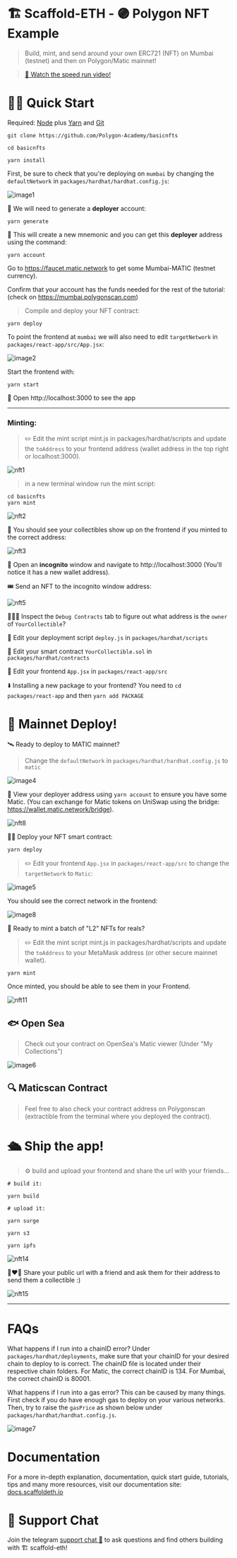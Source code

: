 # 🏗 Scaffold-ETH - 🟣 Polygon NFT Example

> Build, mint, and send around your own ERC721 (NFT) on Mumbai (testnet) and then on Polygon/Matic mainnet!


> [🎥 Watch the speed run video!](https://youtu.be/zgj8ZT4-9lk)



# 🏃‍♀️ Quick Start
Required: [Node](https://nodejs.org/dist/latest-v12.x/) plus [Yarn](https://classic.yarnpkg.com/en/docs/install/#mac-stable) and [Git](https://git-scm.com/downloads)

```
git clone https://github.com/Polygon-Academy/basicnfts
```

```
cd basicnfts
```

```
yarn install
```



First, be sure to check that you're deploying on `mumbai` by changing the `defaultNetwork` in `packages/hardhat/hardhat.config.js`:

![image1](https://user-images.githubusercontent.com/76530366/127908961-ba120324-02d9-4c5b-92fc-2daa053691b5.png)

 
🔐 We will need to generate a **deployer** account:

```
yarn generate
```

🙎 This will create a new mnemonic and you can get this **deployer** address using the command:

```
yarn account
```

Go to https://faucet.matic.network to get some Mumbai-MATIC (testnet currency).

Confirm that your account has the funds needed for the rest of the tutorial: (check on https://mumbai.polygonscan.com)

> Compile and deploy your NFT contract:

```
yarn deploy
```

To point the frontend at `mumbai` we will also need to edit `targetNetwork` in `packages/react-app/src/App.jsx`:

![image2](https://user-images.githubusercontent.com/76530366/127909020-6cd40a05-c28a-4791-9493-307a615c7dc4.png)

Start the frontend with:

```
yarn start
```

📱 Open http://localhost:3000 to see the app

---

### Minting:

> ✏️ Edit the mint script mint.js in packages/hardhat/scripts and update the `toAddress` to your frontend address (wallet address in the top right or localhost:3000).

![nft1](https://user-images.githubusercontent.com/526558/124386962-37e5dd00-dcb3-11eb-911e-0afce760d7ee.png)

> in a new terminal window run the mint script:
```
cd basicnfts
yarn mint
```
![nft2](https://user-images.githubusercontent.com/526558/124386972-3d432780-dcb3-11eb-933e-dad7dfd313b2.png)

👀 You should see your collectibles show up on the frontend if you minted to the correct address:

![nft3](https://user-images.githubusercontent.com/526558/124386983-48965300-dcb3-11eb-88a7-e88ad6307976.png)

👛 Open an **incognito** window and navigate to http://localhost:3000 (You'll notice it has a new wallet address).

🎟 Send an NFT to the incognito window address:

![nft5](https://user-images.githubusercontent.com/526558/124387008-58ae3280-dcb3-11eb-920d-07b6118f1ab2.png)

🕵🏻‍♂️ Inspect the `Debug Contracts` tab to figure out what address is the `owner` of `YourCollectible`?

💼 Edit your deployment script `deploy.js` in `packages/hardhat/scripts`

🔏 Edit your smart contract `YourCollectible.sol` in `packages/hardhat/contracts`

📝 Edit your frontend `App.jsx` in `packages/react-app/src`

⬇️ Installing a new package to your frontend? You need to `cd packages/react-app` and then `yarn add PACKAGE`

# 📡  Mainnet Deploy!

🛰 Ready to deploy to MATIC mainnet?

> Change the `defaultNetwork` in `packages/hardhat/hardhat.config.js` to `matic`

![image4](https://user-images.githubusercontent.com/76530366/127909096-82f262ee-9052-4b80-9298-6a14dd3d5b2e.png) 

👛 View your deployer address using `yarn account` to ensure you have some Matic. (You can exchange for Matic tokens on UniSwap using the bridge: https://wallet.matic.network/bridge).

![nft8](https://user-images.githubusercontent.com/526558/124387068-8004ff80-dcb3-11eb-9d0f-43fba2b3b791.png)

👨‍🎤 Deploy your NFT smart contract:
```
yarn deploy
```
> ✏️ Edit your frontend `App.jsx` in `packages/react-app/src` to change the `targetNetwork` to `Matic`:

![image5](https://user-images.githubusercontent.com/76530366/127909153-c14713f7-c225-4016-9c69-430ced009f3a.png)

You should see the correct network in the frontend:

![image8](https://user-images.githubusercontent.com/76530366/127909563-a695d94b-5a87-4d76-84ac-9c819f36a3f7.png)

🎫 Ready to mint a batch of "L2" NFTs for reals?

> ✏️ Edit the mint script mint.js in packages/hardhat/scripts and update the `toAddress` to your MetaMask address (or other secure mainnet wallet).

```
yarn mint
```

Once minted, you should be able to see them in your Frontend.

![nft11](https://user-images.githubusercontent.com/526558/124387132-b04c9e00-dcb3-11eb-95d1-03b8c272e52f.png)

## 🐟 Open Sea

> Check out your contract on OpenSea's Matic viewer (Under "My Collections")

![image6](https://user-images.githubusercontent.com/76530366/127909246-dc3ae4a5-70b7-4867-aabd-c5bc28d94588.png)

## 🔍 Maticscan Contract
> Feel free to also check your contract address on Polygonscan (extractible from the terminal where you deployed the contract).

# 🛳 Ship the app!
> ⚙️ build and upload your frontend and share the url with your friends...

```
# build it:

yarn build

# upload it:

yarn surge

yarn s3

yarn ipfs
```
![nft14](https://user-images.githubusercontent.com/526558/124387203-fe61a180-dcb3-11eb-8d68-82a76a514e43.png)

👩‍❤️‍👨 Share your public url with a friend and ask them for their address to send them a collectible :)

![nft15](https://user-images.githubusercontent.com/526558/124387205-00c3fb80-dcb4-11eb-9e2f-29585e323037.gif)

------------

# FAQs

What happens if I run into a chainID error?
		Under `packages/hardhat/deployments`, make sure that your chainID for your desired chain to deploy to is correct. The chainID file is located under their respective chain folders. For Matic, the correct chainID is 134. For Mumbai, the correct chainID is 80001.

What happens if I run into a gas error?
		This can be caused by many things. First check if you do have enough gas to deploy on your various networks. Then, try to raise the `gasPrice` as shown below under `packages/hardhat/hardhat.config.js`.

![image7](https://user-images.githubusercontent.com/76530366/127909315-623f2f7b-c8f0-4b30-b406-29821b716895.png)

# Documentation

For a more in-depth explanation, documentation, quick start guide, tutorials, tips and many more resources, visit our documentation site: [docs.scaffoldeth.io](https://docs.scaffoldeth.io) 

# 💬 Support Chat

Join the telegram [support chat 💬](https://t.me/joinchat/KByvmRe5wkR-8F_zz6AjpA) to ask questions and find others building with 🏗 scaffold-eth!
